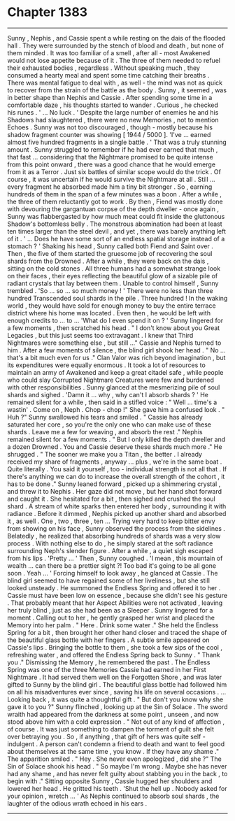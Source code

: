 
# Chapter 1383


---

Sunny , Nephis , and Cassie spent a while resting on the dais of the flooded hall . They were surrounded by the stench of blood and death , but none of them minded . It was too familiar of a smell , after all - most Awakened would not lose appetite because of it .
The three of them needed to refuel their exhausted bodies , regardless . Without speaking much , they consumed a hearty meal and spent some time catching their breaths . There was mental fatigue to deal with , as well - the mind was not as quick to recover from the strain of the battle as the body .
Sunny , it seemed , was in better shape than Nephis and Cassie . After spending some time in a comfortable daze , his thoughts started to wander . Curious , he checked his runes .
' ... No luck . '
Despite the large number of enemies he and his Shadows had slaughtered , there were no new Memories , not to mention Echoes . Sunny was not too discouraged , though - mostly because his shadow fragment counter was showing [ 1944 / 5000 ].
'I've ... earned almost five hundred fragments in a single battle . '
That was a truly stunning amount . Sunny struggled to remember if he had ever earned that much , that fast ... considering that the Nightmare promised to be quite intense from this point onward , there was a good chance that he would emerge from it as a Terror . Just six battles of similar scope would do the trick .
Of course , it was uncertain if he would survive the Nightmare at all . Still ... every fragment he absorbed made him a tiny bit stronger . So , earning hundreds of them in the span of a few minutes was a boon .
After a while , the three of them reluctantly got to work . By then , Fiend was mostly done with devouring the gargantuan corpse of the depth dweller - once again , Sunny was flabbergasted by how much meat could fit inside the gluttonous Shadow's bottomless belly . The monstrous abomination had been at least ten times larger than the steel devil , and yet , there was barely anything left of it .
' ... Does he have some sort of an endless spatial storage instead of a stomach ? '
Shaking his head , Sunny called both Fiend and Saint over . Then , the five of them started the gruesome job of recovering the soul shards from the Drowned .
After a while , they were back on the dais , sitting on the cold stones . All three humans had a somewhat strange look on their faces , their eyes reflecting the beautiful glow of a sizable pile of radiant crystals that lay between them . Unable to control himself , Sunny trembled .
'So ... so ... so much money ! '
There were no less than three hundred Transcended soul shards in the pile . Three hundred ! In the waking world , they would have sold for enough money to buy the entire terrace district where his home was located . Even then , he would be left with enough credits to ... to ...
'What do I even spend it on ? '
Sunny lingered for a few moments , then scratched his head .
" I don't know about you Great Legacies , but this just seems too extravagant . I knew that Third Nightmares were something else , but still ..."
Cassie and Nephis turned to him . After a few moments of silence , the blind girl shook her head .
" No ... that's a bit much even for us ."
Clan Valor was rich beyond imagination , but its expenditures were equally enormous . It took a lot of resources to maintain an army of Awakened and keep a great citadel safe , while people who could slay Corrupted Nightmare Creatures were few and burdened with other responsibilities .
Sunny glanced at the mesmerizing pile of soul shards and sighed .
'Damn it ... why , why can't I absorb shards ? '
He remained silent for a while , then said in a stifled voice :
" Well ... time's a wastin' . Come on , Neph . Chop - chop !"
She gave him a confused look .
" Huh ?"
Sunny swallowed his tears and smiled .
" Cassie has already saturated her core , so you're the only one who can make use of these shards . Leave me a few for weaving , and absorb the rest ."
Nephis remained silent for a few moments .
" But I only killed the depth dweller and a dozen Drowned . You and Cassie deserve these shards much more ."
He shrugged .
" The sooner we make you a Titan , the better . I already received my share of fragments , anyway ... plus , we're in the same boat . Quite literally . You said it yourself , too - individual strength is not all that . If there's anything we can do to increase the overall strength of the cohort , it has to be done ."
Sunny leaned forward , picked up a shimmering crystal , and threw it to Nephis . Her gaze did not move , but her hand shot forward and caught it .
She hesitated for a bit , then sighed and crushed the soul shard . A stream of white sparks then entered her body , surrounding it with radiance .
Before it dimmed , Nephis picked up another shard and absorbed it , as well . One , two , three , ten ...
Trying very hard to keep bitter envy from showing on his face , Sunny observed the process from the sidelines . Belatedly , he realized that absorbing hundreds of shards was a very slow process .
With nothing else to do , he simply stared at the soft radiance surrounding Neph's slender figure .
After a while , a quiet sigh escaped from his lips .
'Pretty ... '
Then , Sunny coughed .
'I mean , this mountain of wealth ... can there be a prettier sight ?! Too bad it's going to be all gone soon . Yeah ... '
Forcing himself to look away , he glanced at Cassie . The blind girl seemed to have regained some of her liveliness , but she still looked unsteady . He summoned the Endless Spring and offered it to her .
Cassie must have been low on essence , because she didn't see his gesture . That probably meant that her Aspect Abilities were not activated , leaving her truly blind , just as she had been as a Sleeper .
Sunny lingered for a moment . Calling out to her , he gently grasped her wrist and placed the Memory into her palm .
" Here . Drink some water ."
She held the Endless Spring for a bit , then brought her other hand closer and traced the shape of the beautiful glass bottle with her fingers . A subtle smile appeared on Cassie's lips .
Bringing the bottle to them , she took a few sips of the cool , refreshing water , and offered the Endless Spring back to Sunny .
" Thank you ."
Dismissing the Memory , he remembered the past . The Endless Spring was one of the three Memories Cassie had earned in her First Nightmare . It had served them well on the Forgotten Shore , and was later gifted to Sunny by the blind girl .
The beautiful glass bottle had followed him on all his misadventures ever since , saving his life on several occasions .
... Looking back , it was quite a thoughtful gift .
" But don't you know why she gave it to you ?"
Sunny flinched , looking up at the Sin of Solace . The sword wraith had appeared from the darkness at some point , unseen , and now stood above him with a cold expression .
" Not out of any kind of affection , of course . It was just something to dampen the torment of guilt she felt over betraying you . So , if anything , that gift of hers was quite self - indulgent . A person can't condemn a friend to death and want to feel good about themselves at the same time , you know . If they have any shame ."
The apparition smiled .
" Hey . She never even apologized , did she ?"
The Sin of Solace shook his head .
" So maybe I'm wrong . Maybe she has never had any shame , and has never felt guilty about stabbing you in the back , to begin with ."
Sitting opposite Sunny , Cassie hugged her shoulders and lowered her head .
He gritted his teeth .
'Shut the hell up . Nobody asked for your opinion , wretch ... '
As Nephis continued to absorb soul shards , the laughter of the odious wrath echoed in his ears .

---

